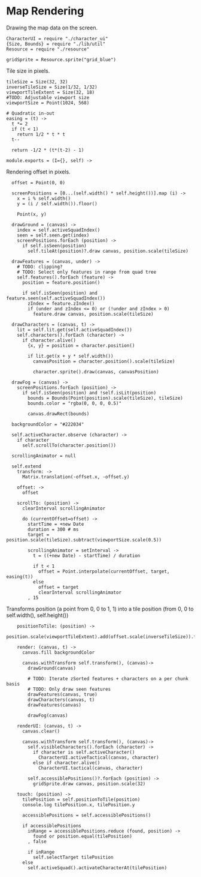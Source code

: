 Map Rendering
=============

Drawing the map data on the screen.

    CharacterUI = require "./character_ui"
    {Size, Bounds} = require "./lib/util"
    Resource = require "./resource"

    gridSprite = Resource.sprite("grid_blue")

Tile size in pixels.

    tileSize = Size(32, 32)
    inverseTileSize = Size(1/32, 1/32)
    viewportTileExtent = Size(32, 18)
    #TODO: Adjustable viewport size
    viewportSize = Point(1024, 568)

    # Quadratic in-out
    easing = (t) ->
      t *= 2
      if (t < 1)
        return 1/2 * t * t
      t--

      return -1/2 * (t*(t-2) - 1)

    module.exports = (I={}, self) ->

Rendering offset in pixels.

      offset = Point(0, 0)

      screenPositions = [0...(self.width() * self.height())].map (i) ->
        x = i % self.width()
        y = (i / self.width()).floor()

        Point(x, y)

      drawGround = (canvas) ->
        index = self.activeSquadIndex()
        seen = self.seen.get(index)
        screenPositions.forEach (position) ->
          if self.isSeen(position)
            self.tileAt(position)?.draw canvas, position.scale(tileSize)

      drawFeatures = (canvas, under) ->
        # TODO: clipping?
        # TODO: Select only features in range from quad tree
        self.features().forEach (feature) ->
          position = feature.position()

          if self.isSeen(position) and feature.seen(self.activeSquadIndex())
            zIndex = feature.zIndex()
            if (under and zIndex <= 0) or (!under and zIndex > 0)
              feature.draw canvas, position.scale(tileSize)

      drawCharacters = (canvas, t) ->
        lit = self.lit.get(self.activeSquadIndex())
        self.characters().forEach (character) ->
          if character.alive()
            {x, y} = position = character.position()

            if lit.get(x + y * self.width())
              canvasPosition = character.position().scale(tileSize)

              character.sprite().draw(canvas, canvasPosition)

      drawFog = (canvas) ->
        screenPositions.forEach (position) ->
          if self.isSeen(position) and !self.isLit(position)
            bounds = Bounds(Point(position).scale(tileSize), tileSize)
            bounds.color = "rgba(0, 0, 0, 0.5)"

            canvas.drawRect(bounds)

      backgroundColor = "#222034"

      self.activeCharacter.observe (character) ->
        if character
          self.scrollTo(character.position())

      scrollingAnimator = null

      self.extend
        transform: ->
          Matrix.translation(-offset.x, -offset.y)

        offset: ->
          offset

        scrollTo: (position) ->
          clearInterval scrollingAnimator

          do (currentOffset=offset) ->
            startTime = +new Date
            duration = 300 # ms
            target = position.scale(tileSize).subtract(viewportSize.scale(0.5))

            scrollingAnimator = setInterval ->
              t = ((+new Date) - startTime) / duration

              if t < 1
                offset = Point.interpolate(currentOffset, target, easing(t))
              else
                offset = target
                clearInterval scrollingAnimator
            , 15

Transforms position (a point from 0, 0 to 1, 1) into a tile position (from 0, 0
to self.width(), self.height())

        positionToTile: (position) ->
          position.scale(viewportTileExtent).add(offset.scale(inverseTileSize)).floor()

        render: (canvas, t) ->
          canvas.fill backgroundColor

          canvas.withTransform self.transform(), (canvas)->
            drawGround(canvas)

            # TODO: Iterate zSorted features + characters on a per chunk basis
            # TODO: Only draw seen features
            drawFeatures(canvas, true)
            drawCharacters(canvas, t)
            drawFeatures(canvas)

            drawFog(canvas)

        renderUI: (canvas, t) ->
          canvas.clear()

          canvas.withTransform self.transform(), (canvas)->
            self.visibleCharacters().forEach (character) ->
              if character is self.activeCharacter()
                CharacterUI.activeTactical(canvas, character)
              else if character.alive()
                CharacterUI.tactical(canvas, character)

            self.accessiblePositions()?.forEach (position) ->
              gridSprite.draw canvas, position.scale(32)

        touch: (position) ->
          tilePosition = self.positionToTile(position)
          console.log tilePosition.x, tilePosition.y

          accessiblePositions = self.accessiblePositions()

          if accessiblePositions
            inRange = accessiblePositions.reduce (found, position) ->
              found or position.equal(tilePosition)
            , false

            if inRange
              self.selectTarget tilePosition
          else
            self.activeSquad().activateCharacterAt(tilePosition)
